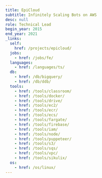 ```yaml
---
title: EpiCloud
subtitle: Infinitely Scaling Bots on AWS
desc: null
role: Technical Lead
begin_year: 2015
end_year: 2021
_links:
  self:
    href: /projects/epicloud/
  jobs:
    - href: /jobs/fe/
  languages:
    - href: /languages/ts/
  db:
    - href: /db/bigquery/
    - href: /db/ddb/
  tools:
    - href: /tools/classroom/
    - href: /tools/docker/
    - href: /tools/drive/
    - href: /tools/ec2/
    - href: /tools/ecr/
    - href: /tools/ecs/
    - href: /tools/fargate/
    - href: /tools/firebase/
    - href: /tools/iam/
    - href: /tools/node/
    - href: /tools/puppeteer/
    - href: /tools/s3/
    - href: /tools/sqs/
    - href: /tools/vpc/
    - href: /tools/sikulix/
  os:
    - href: /os/linux/
---
```

